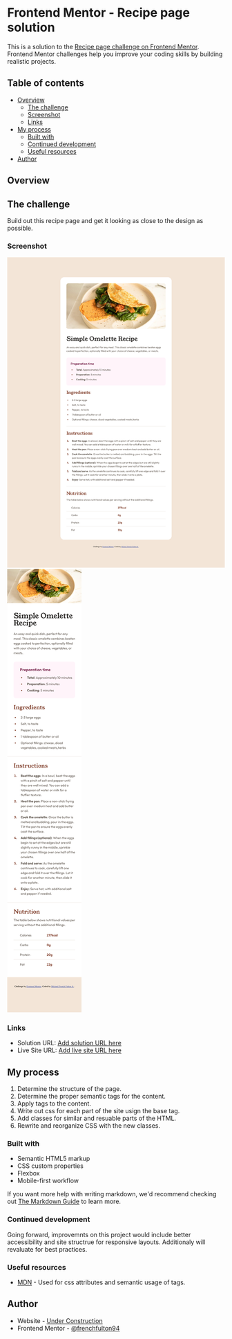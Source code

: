 # Frontend Mentor - Recipe page solution

This is a solution to the [Recipe page challenge on Frontend Mentor](https://www.frontendmentor.io/challenges/recipe-page-KiTsR8QQKm). Frontend Mentor challenges help you improve your coding skills by building realistic projects. 

## Table of contents

- [Overview](#overview)
  - [The challenge](#the-challenge)
  - [Screenshot](#screenshot)
  - [Links](#links)
- [My process](#my-process)
  - [Built with](#built-with)
  - [Continued development](#continued-development)
  - [Useful resources](#useful-resources)
- [Author](#author)

## Overview

## The challenge

Build out this recipe page and get it looking as close to the design as possible.

### Screenshot

![Desktop](./screenshots/desktop.png)
![Mobile](./screenshots/mobile.png)

### Links

- Solution URL: [Add solution URL here](https://your-solution-url.com)
- Live Site URL: [Add live site URL here](https://your-live-site-url.com)

## My process

1. Determine the structure of the page.
2. Determine the proper semantic tags for the content.
3. Apply tags to the content.
4. Write out css for each part of the site usign the base tag.
5. Add classes for similar and resuable parts of the HTML.
6. Rewrite and reorganize CSS with the new classes.

### Built with

- Semantic HTML5 markup
- CSS custom properties
- Flexbox
- Mobile-first workflow

If you want more help with writing markdown, we'd recommend checking out [The Markdown Guide](https://www.markdownguide.org/) to learn more.

### Continued development

Going forward, improvemnts on this project would include better accessibility and site structrue for responsive layouts. Additionaly will revaluate for best practices.

### Useful resources

- [MDN](https://developer.mozilla.org/en-US/) - Used for css attributes and semantic usage of tags.

## Author

- Website - [Under Construction]()
- Frontend Mentor - [@frenchfulton94](https://www.frontendmentor.io/profile/frenchfulton94)